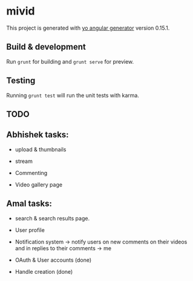 # mivid

This project is generated with [yo angular generator](https://github.com/yeoman/generator-angular)
version 0.15.1.

## Build & development

Run `grunt` for building and `grunt serve` for preview.

## Testing

Running `grunt test` will run the unit tests with karma.

## TODO

Abhishek tasks:
----------------------
* upload & thumbnails

* stream

* Commenting

* Video gallery page


Amal tasks:
-----------------------
* search & search results page.

* User profile

* Notification system -> notify users on new comments on their videos and in replies to their comments -> me


* OAuth & User accounts (done)

* Handle creation (done)
